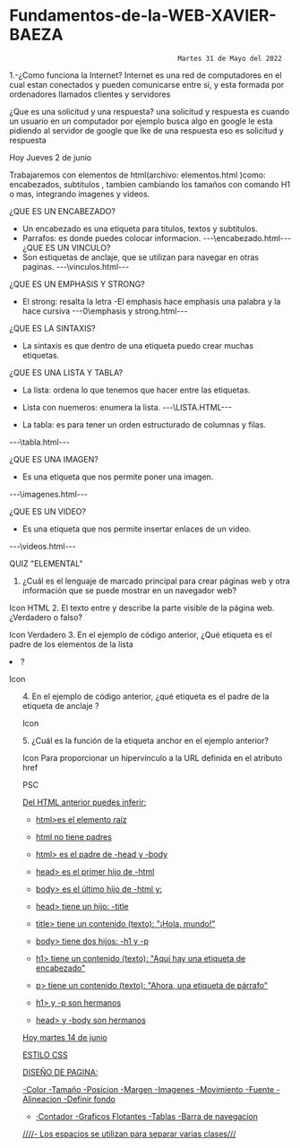 # Fundamentos-de-la-WEB-XAVIER-BAEZA
                                              Martes 31 de Mayo del 2022

1.-¿Como funciona la Internet?
Internet es una red de computadores en el cual estan conectados y pueden comunicarse entre si, 
y esta formada por ordenadores llamados clientes y servidores


¿Que es una solicitud y una respuesta?
una solicitud y respuesta es cuando un usuario en un computador por ejemplo busca algo en google le 
esta pidiendo al servidor de google que lke de una respuesta eso es solicitud y respuesta

Hoy Jueves 2 de junio

 Trabajaremos con elementos de html(archivo: elementos.html )como: encabezados, subtitulos ,
 tambien cambiando los tamaños con comando H1 o mas, integrando imagenes y videos.

¿QUE ES UN ENCABEZADO?
- Un encabezado es una etiqueta para titulos, textos y subtitulos.
- Parrafos: es donde puedes colocar informacion.
---\encabezado.html---
¿QUE ES UN VINCULO?
- Son estiquetas de anclaje, que se utilizan para navegar en otras paginas.
---\vinculos.html---

¿QUE ES UN EMPHASIS Y STRONG?
- El strong: resalta la letra
-El emphasis hace emphasis una palabra y la hace cursiva 
---0\emphasis y strong.html---

¿QUE ES LA SINTAXIS?
- La sintaxis es que dentro de una etiqueta puedo crear muchas etiquetas.

¿QUE ES UNA LISTA Y TABLA?
- La lista: ordena lo que tenemos que hacer entre las etiquetas.
- Lista con nuemeros: enumera la lista.
---\LISTA.HTML---
 
- La tabla: es para tener un orden estructurado de columnas y filas.

---\tabla.html---

¿QUE ES UNA IMAGEN?
- Es una etiqueta que nos permite poner una imagen.

---\imagenes.html---

¿QUE ES UN VIDEO?
- Es una etiqueta que nos permite insertar enlaces de un video.

---\videos.html---

QUIZ "ELEMENTAL"
1. ¿Cuál es el lenguaje de marcado principal para crear páginas web y otra información que se puede mostrar en un navegador web?

Icon
HTML
2. El texto entre <body> y </body> describe la parte visible de la página web. ¿Verdadero o falso?

Icon
Verdadero
3. En el ejemplo de código anterior, ¿Qué etiqueta es el padre de los elementos de la lista <li>?

Icon
<ul>
4. En el ejemplo de código anterior, ¿qué etiqueta es el padre de la etiqueta de anclaje <a>?

Icon
<p>
5. ¿Cuál es la función de la etiqueta anchor <a> en el ejemplo anterior?

Icon
Para proporcionar un hipervínculo a la URL definida en el atributo href

PSC
<a href = "C:\proyectos\fundamentos-de-la-web-XAVIER-BAEZA\psc.html">

Del HTML anterior puedes inferir:

- html>es el elemento raíz
- html no tiene padres
- html> es el padre de -head y -body
- head> es el primer hijo de -html
- body> es el último hijo de -html
y:

- head> tiene un hijo: -title
- title> tiene un contenido (texto):  "¡Hola, mundo!"
- body> tiene dos hijos: -h1 y -p
- h1> tiene un contenido (texto): "Aquí hay una etiqueta de encabezado"
- p> tiene un contenido (texto): "Ahora, una etiqueta de párrafo"
- h1> y -p son hermanos
- head> y -body son hermanos

Hoy martes 14 de junio

ESTILO CSS

DISEÑO DE PAGINA:

-Color
-Tamaño
-Posicion
-Margen
-Imagenes
-Movimiento
-Fuente
-Alineacion
-Definir fondo
- ·Contador
-Graficos Flotantes
-Tablas
-Barra de navegacion

////- Los espacios se utilizan para separar varias clases///
